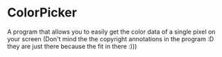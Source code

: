 # ColorPicker

A program that allows you to easily get the color data of a single pixel on your screen
(Don't mind the the copyright annotations in the program :D they are just there because the fit in there :)))
